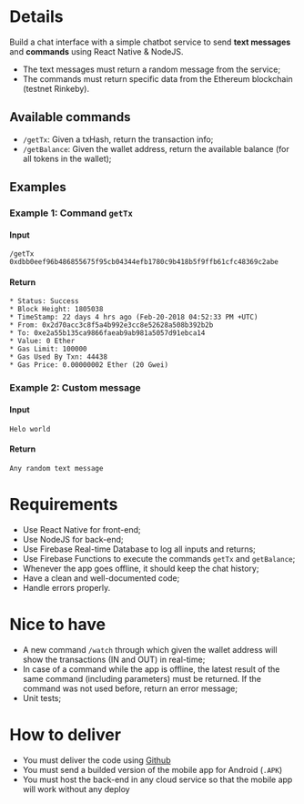 # Details
Build a chat interface with a simple chatbot service to send **text messages** and **commands** using React Native & NodeJS.

* The text messages must return a random message from the service;
* The commands must return specific data from the Ethereum blockchain (testnet Rinkeby).

## Available commands
* `/getTx`: Given a txHash, return the transaction info;
* `/getBalance`: Given the wallet address, return the available balance (for all tokens in the wallet);

## Examples
### Example 1: Command `getTx`

#### Input
`/getTx 0xdbb0eef96b486855675f95cb04344efb1780c9b418b5f9ffb61cfc48369c2abe`

#### Return

```
* Status: Success
* Block Height: 1805038
* TimeStamp: 22 days 4 hrs ago (Feb-20-2018 04:52:33 PM +UTC)
* From: 0x2d70acc3c8f5a4b992e3cc8e52628a508b392b2b
* To: 0xe2a55b135ca9866faeab9ab981a5057d91ebca14
* Value: 0 Ether
* Gas Limit: 100000
* Gas Used By Txn: 44438
* Gas Price: 0.00000002 Ether (20 Gwei)
```

### Example 2: Custom message

#### Input

`Helo world`

#### Return

`Any random text message`

# Requirements

* Use React Native for front-end;
* Use NodeJS for back-end;
* Use Firebase Real-time Database to log all inputs and returns;
* Use Firebase Functions to execute the commands `getTx` and `getBalance`;
* Whenever the app goes offline, it should keep the chat history;
* Have a clean and well-documented code;
* Handle errors properly.

# Nice to have

* A new command `/watch` through which given the wallet address will show the transactions (IN and OUT) in real-time;
* In case of a command while the app is offline, the latest result of the same command (including parameters) must be returned. If the command was not used before, return an error message;
* Unit tests;

# How to deliver

* You must deliver the code using [Github](github.com)
* You must send a builded version of the mobile app for Android (`.APK`)
* You must host the back-end in any cloud service so that the mobile app will work without any deploy